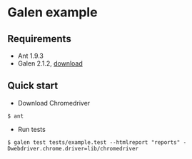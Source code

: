 # Galen example

## Requirements
* Ant 1.9.3
* Galen 2.1.2, [download](http://galenframework.com/download/)

## Quick start

* Download Chromedriver
 
```
$ ant
```

* Run tests

```
$ galen test tests/example.test --htmlreport "reports" -Dwebdriver.chrome.driver=lib/chromedriver
```
